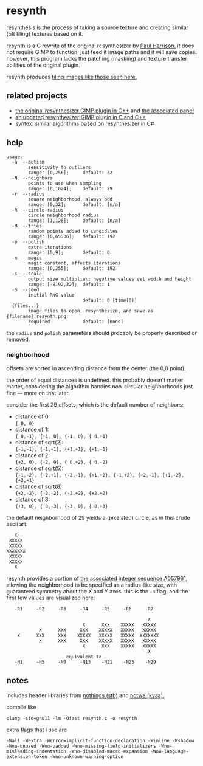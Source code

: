 # resynth

resynthesis is the process of taking a source texture and
creating similar (oft tiling) textures based on it.

resynth is a C rewrite of the original resynthesizer by [Paul Harrison.][pfh]
it does not require GIMP to function; just feed it image paths and it will save copies.
however, this program lacks the patching (masking) and texture transfer abilities of the original plugin.

resynth produces [tiling images like those seen here.][examples]

[pfh]: http://logarithmic.net/pfh/
[examples]: http://logarithmic.net/pfh/resynthesizer/more

## related projects

* [the original resynthesizer GIMP plugin in C++][orig] and [the associated paper][paper]
* [an updated resynthesizer GIMP plugin in C and C++][gimp]
* [syntex: similar algorithms based on resynthesizer in C#][syntex]

[orig]: http://logarithmic.net/pfh/resynthesizer
[paper]: http://www.logarithmic.net/pfh-files/thesis/dissertation.pdf
[gimp]: https://github.com/bootchk/resynthesizer/
[syntex]: https://github.com/mxgmn/SynTex/

## help

```
usage:
  -a  --autism
        sensitivity to outliers
        range: [0,256];     default: 32
  -N  --neighbors
        points to use when sampling
        range: [0,1024];    default: 29
  -r  --radius
        square neighborhood, always odd
        range: [0,32];      default: [n/a]
  -R  --circle-radius
        circle neighborhood radius
        range: [1,128];     default: [n/a]
  -M  --tries
        random points added to candidates
        range: [0,65536];   default: 192
  -p  --polish
        extra iterations
        range: [0,9];       default: 0
  -m  --magic
        magic constant, affects iterations
        range: [0,255];     default: 192
  -s  --scale
        output size multiplier; negative values set width and height
        range: [-8192,32];  default: 1
  -S  --seed
        initial RNG value
                            default: 0 [time(0)]
  {files...}
        image files to open, resynthesize, and save as {filename}.resynth.png
        required            default: [none]
```

the `radius` and `polish` parameters should probably be
properly described or removed.

### neighborhood

offsets are sorted in ascending distance from the center (the 0,0 point).

the order of equal distances is undefined.
this probably doesn't matter matter,
considering the algorithm handles non-circular
neighborhoods just fine — more on that later.

consider the first 29 offsets,
which is the default number of neighbors:

* distance of 0:  
    `{ 0, 0}`
* distance of 1:  
    `{ 0,-1}, {+1, 0}, {-1, 0}, { 0,+1}`
* distance of sqrt(2):  
    `{-1,-1}, {-1,+1}, {+1,+1}, {+1,-1}`
* distance of 2:  
    `{+2, 0}, {-2, 0}, { 0,+2}, { 0,-2}`
* distance of sqrt(5):  
    `{-1,-2}, {-2,+1}, {-2,-1}, {+1,+2}, {-1,+2}, {+2,-1}, {+1,-2}, {+2,+1}`
* distance of sqrt(8):  
    `{+2,-2}, {-2,-2}, {-2,+2}, {+2,+2}`
* distance of 3:  
    `{+3, 0}, { 0,-3}, {-3, 0}, { 0,+3}`

the default neighborhood of 29 yields a (pixelated) circle,
as in this crude ascii art:
```
   X
 XXXXX
 XXXXX
XXXXXXX
 XXXXX
 XXXXX
   X
```

resynth provides a portion of [the associated integer sequence A057961,][A057961]
allowing the neighborhood to be specified as a radius-like size,
with guaranteed symmetry about the X and Y axes.
this is the `-R` flag, and the first few values are visualized here:
```
   -R1     -R2     -R3     -R4     -R5     -R6     -R7

                                                    X
                            X      XXX    XXXXX   XXXXX
            X      XXX     XXX    XXXXX   XXXXX   XXXXX
    X      XXX     XXX    XXXXX   XXXXX   XXXXX  XXXXXXX
            X      XXX     XXX    XXXXX   XXXXX   XXXXX
                            X      XXX    XXXXX   XXXXX
                                                    X
                      equivalent to
   -N1     -N5     -N9     -N13    -N21    -N25    -N29
```
[A057961]: http://oeis.org/A057961

## notes

includes header libraries from [nothings (stb)][stb] and [notwa (kyaa).][kyaa]

[stb]: https://github.com/nothings/stb
[kyaa]: https://gist.github.com/notwa/5d287d807ffe11bbb553462c9940445c#file-kyaa-md

compile like
```
clang -std=gnu11 -lm -Ofast resynth.c -o resynth
```

extra flags that i use are
```
-Wall -Wextra -Werror=implicit-function-declaration -Winline -Wshadow
-Wno-unused -Wno-padded -Wno-missing-field-initializers -Wno-misleading-indentation -Wno-disabled-macro-expansion -Wno-language-extension-token -Wno-unknown-warning-option
```
